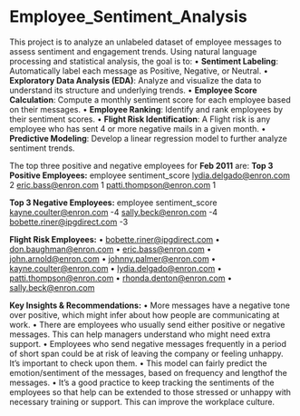 # Employee_Sentiment_Analysis
This project is to analyze an unlabeled dataset of employee messages to assess sentiment and engagement trends. Using natural language processing and statistical analysis, the goal is to:
•	**Sentiment Labeling**: Automatically label each message as Positive, Negative, or Neutral.
•	**Exploratory Data Analysis (EDA)**: Analyze and visualize the data to understand its structure and underlying trends.
•	**Employee Score Calculation**: Compute a monthly sentiment score for each employee based on their messages.
•	**Employee Ranking**: Identify and rank employees by their sentiment scores.
•	**Flight Risk Identification**: A Flight risk is any employee who has sent 4 or more negative mails in a given month.
•	**Predictive Modeling**: Develop a linear regression model to further analyze sentiment trends.

The top three positive and negative employees for **Feb 2011** are:
  **Top 3 Positive Employees:**
                  employee  sentiment_score
   lydia.delgado@enron.com                2
       eric.bass@enron.com                1
  patti.thompson@enron.com                1
  
  **Top 3 Negative Employees:**
                     employee  sentiment_score
      kayne.coulter@enron.com               -4
         sally.beck@enron.com               -4
  bobette.riner@ipgdirect.com               -3

**Flight Risk Employees:**
•	bobette.riner@ipgdirect.com
•	don.baughman@enron.com
•	eric.bass@enron.com
•	john.arnold@enron.com
•	johnny.palmer@enron.com
•	kayne.coulter@enron.com
•	lydia.delgado@enron.com
•	patti.thompson@enron.com
•	rhonda.denton@enron.com
•	sally.beck@enron.com

**Key Insights & Recommendations:**
• More messages have a negative tone over positive, which might infer about how people are communicating at work.
• There are employees who usually send either positive or negative messages. This can help managers understand who might need extra support.
• Employees who send negative messages frequently in a period of short span could be at risk of leaving the company or feeling unhappy. It’s important to check upon them.
• This model can fairly predict the emotion/sentiment of the messages, based on frequency and lengthof the messages.
• It’s a good practice to keep tracking the sentiments of the employees so that help can be extended to those stressed or unhappy with necessary training or support. This can improve the workplace culture.
